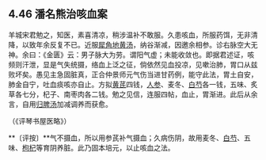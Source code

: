 ## 4.46 潘名熊治咳血案

羊城宋君勉之，知医，素喜清凉，稍涉温补不敢服。久患咳血，所服药饵，无非清降，以致年余反复不已。近服[犀角地黄汤](https://www.gmzyjc.com/read/fjx/fjx04-0.3.0.0.0.md)，纳谷渐减，因邀余相参。诊右脉空大无神。余曰：《金匮》云：男子脉大为劳。谓阳气虚；未能收敛也。即据君述证，咳频则汗泄，显是气失统摄，络血上泛之征，倘依然见血投凉，见嗽治肺，胃口从兹败坏矣。愚见主急固脏真，正合仲景师元气伤当进甘药例，能守此法，胃土自安，肺金自宁，吐血痰咳亦自止。方拟[黄芪](https://www.gmzyjc.com/read/bc/bc17-0.1.4.0.0.md)四钱，[人参](https://www.gmzyjc.com/read/bc/bc17-0.1.1.0.0.md)、麦冬、[白芍](https://www.gmzyjc.com/read/bc/bc17-0.3.4.0.0.md)各一钱，五味、炙草各七分，杞子、南枣肉各二钱。勉之见信，连服四帖，血止，胃渐进。此后从余言，自用[归脾汤](https://www.gmzyjc.com/read/fjx/fjx07-0.4.0.0.0.md)加减调养而获愈。

（《评琴书屋医略》）

**〔评按〕**气不摄血，所以用参芪补气摄血；久病伤阴，故用麦冬、[白芍](https://www.gmzyjc.com/read/bc/bc17-0.3.4.0.0.md)、五味、[枸杞](https://www.gmzyjc.com/read/bc/bc17-0.4.8.0.0.md)等育阴养脏。此乃固本培元，以止咳血之法。
